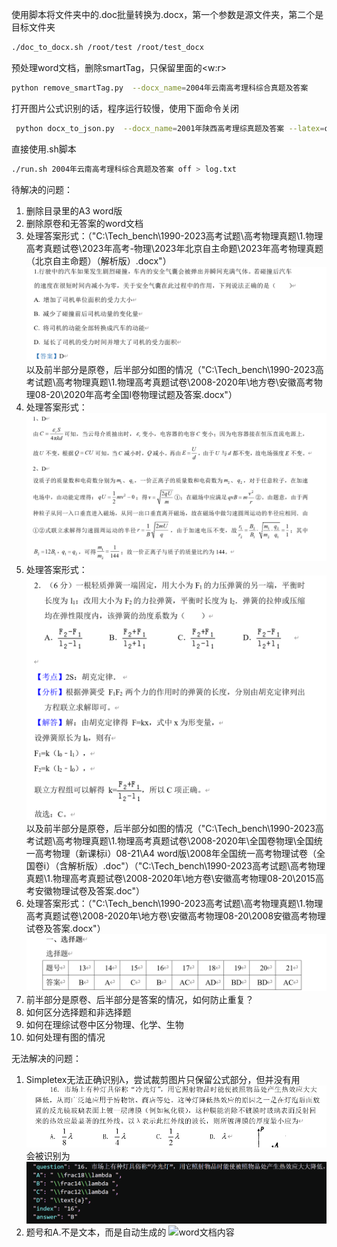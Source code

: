 使用脚本将文件夹中的.doc批量转换为.docx，第一个参数是源文件夹，第二个是目标文件夹
```bash
./doc_to_docx.sh /root/test /root/test_docx 
```

预处理word文档，删除smartTag，只保留里面的<w:r>
```bash
python remove_smartTag.py  --docx_name=2004年云南高考理科综合真题及答案
```

打开图片公式识别的话，程序运行较慢，使用下面命令关闭
```bash
 python docx_to_json.py  --docx_name=2001年陕西高考理综真题及答案 --latex=off > log.txt
``` 

直接使用.sh脚本
```bash
./run.sh 2004年云南高考理科综合真题及答案 off > log.txt
```

待解决的问题：
1. 删除目录里的A3 word版
2. 删除原卷和无答案的word文档
3. 处理答案形式：（"C:\Tech_bench\1990-2023高考试题\高考物理真题\1.物理高考真题试卷\2023年高考-物理\2023年北京自主命题\2023年高考物理真题（北京自主命题）（解析版）.docx"）
![答案1](./images/答案1.png)
以及前半部分是原卷，后半部分如图的情况（"C:\Tech_bench\1990-2023高考试题\高考物理真题\1.物理高考真题试卷\2008-2020年\地方卷\安徽高考物理08-20\2020年高考全国I卷物理试题及答案.docx"）
4. 处理答案形式：
![答案2](./images/答案2.png)
5. 处理答案形式：
![答案3](./images/答案3.png)
以及前半部分是原卷，后半部分如图的情况（"C:\Tech_bench\1990-2023高考试题\高考物理真题\1.物理高考真题试卷\2008-2020年\全国卷物理\全国统一高考物理（新课标ⅰ）08-21\A4 word版\2008年全国统一高考物理试卷（全国卷ⅰ）（含解析版）.doc"）（"C:\Tech_bench\1990-2023高考试题\高考物理真题\1.物理高考真题试卷\2008-2020年\地方卷\安徽高考物理08-20\2015高考安徽物理试卷及答案.doc"）
6. 处理答案形式：（"C:\Tech_bench\1990-2023高考试题\高考物理真题\1.物理高考真题试卷\2008-2020年\地方卷\安徽高考物理08-20\2008安徽高考物理试卷及答案.docx"）
![答案4](./images/答案4.png)
7. 前半部分是原卷、后半部分是答案的情况，如何防止重复？
8. 如何区分选择题和非选择题
9. 如何在理综试卷中区分物理、化学、生物
10. 如何处理有图的情况





无法解决的问题：
1. Simpletex无法正确识别λ，尝试裁剪图片只保留公式部分，但并没有用
![word文档内容](./images/lamda.png)
会被识别为
![识别结果](./images/wrong_lamda.png)
2. 题号和A.不是文本，而是自动生成的
![word文档内容](./images/auto.png)
